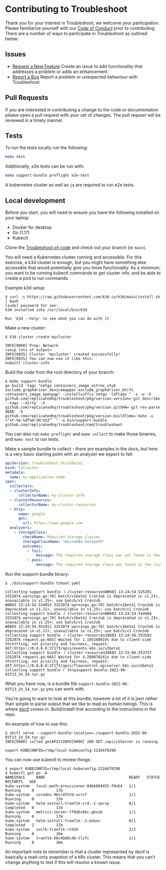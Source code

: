 # Contributing to Troubleshoot

Thank you for your interest in Troubleshoot, we welcome your participation. Please familiarize yourself with our [Code of Conduct](https://github.com/replicatedhq/troubleshoot/blob/master/CODE_OF_CONDUCT.md) prior to contributing. There are a number of ways to participate in Troubleshoot as outlined below:

## Issues
- [Request a New Feature](https://github.com/replicatedhq/troubleshoot/issues/new?assignees=&labels=feature&template=feature_enhancement.md) Create an issue to add functionality that addresses a problem or adds an enhancement.
- [Report a Bug](https://github.com/replicatedhq/troubleshoot/issues/new?assignees=&labels=bug&template=bug_report.md) Report a problem or unexpected behaviour with Troubleshoot.

## Pull Requests

If you are interested in contributing a change to the code or documentation please open a pull request with your set of changes. The pull request will be reviewed in a timely manner.

## Tests

To run the tests locally run the following:

```bash
make test
```

Additionally, e2e tests can be run with:

```bash
make support-bundle preflight e2e-test
```

A kubernetes cluster as well as `jq` are required to run e2e tests.

## Local development

Before you start, you will need to ensure you have the following installed on your laptop:

* Docker for desktop
* Go (1.17)
* Kubectl

Clone the [Troubleshoot.sh code](https://github.com/replicatedhq/troubleshoot)
and check out your branch (or `main`).

You will need a Kubernetes cluster running and accessible.  For this exercise, a k3d cluster is enough, but you might have something else accessible that would potentially give you more functionality.  As a minimum, you want to be running kubectl commands to get cluster info, and be able to create a pod to run commands.

Example k3d setup:

```
$ curl -s https://raw.githubusercontent.com/k3d-io/k3d/main/install.sh | bash
[sudo] password for xav:
k3d installed into /usr/local/bin/k3d

Run 'k3d --help' to see what you can do with it
```

Make a new cluster:

```
$ k3d cluster create mycluster

INFO[0000] Prep: Network
<snip lots of output>
INFO[0035] Cluster 'mycluster' created successfully!
INFO[0035] You can now use it like this:
kubectl cluster-info
```

Build the code from the root directory of your branch:

```
$ make support-bundle
go build -tags "netgo containers_image_ostree_stub exclude_graphdriver_devicemapper exclude_graphdriver_btrfs containers_image_openpgp" -installsuffix netgo -ldflags " -s -w -X github.com/replicatedhq/troubleshoot/pkg/version.version=`git describe --tags --dirty` -X github.com/replicatedhq/troubleshoot/pkg/version.gitSHA=`git rev-parse HEAD` -X github.com/replicatedhq/troubleshoot/pkg/version.buildTime=`date -u +"%Y-%m-%dT%H:%M:%SZ"` " -o bin/support-bundle github.com/replicatedhq/troubleshoot/cmd/troubleshoot
```

You can also run `make preflight` and `make collect` to make those binaries, and `make test` to run tests.

Make a sample bundle to collect - there are examples in the docs, but here is a very basic starting point with an analyzer we expect to fail:

```yaml
apiVersion: troubleshoot.sh/v1beta2
kind: Collector
metadata:
  name: my-application-name
spec:
  collectors:
  - clusterInfo:
      collectorName: my-cluster-info
  - clusterResources:
      collectorName: my-cluster-resources
  - http:
      name: google
      get:
        url: https://www.google.com
  analyzers:
    - storageClass:
        checkName: Required storage classes
        storageClassName: "microk8s-hostpath"
        outcomes:
          - fail:
              message: The required storage class was not found in the cluster.
          - pass:
              message: The required storage class was found in the cluster.
```

Run the support-bundle binary:

```
$ ./bin/support-bundle tshoot.yaml

Collecting support bundle ⠸ cluster-resourcesW0603 13:24:54.525201 3252874 warnings.go:70] batch/v1beta1 CronJob is deprecated in v1.21+, unavailable in v1.25+; use batch/v1 CronJob
W0603 13:24:54.534853 3252874 warnings.go:70] batch/v1beta1 CronJob is deprecated in v1.21+, unavailable in v1.25+; use batch/v1 CronJob
Collecting support bundle ⠼ cluster-resourcesW0603 13:24:54.544404 3252874 warnings.go:70] batch/v1beta1 CronJob is deprecated in v1.21+, unavailable in v1.25+; use batch/v1 CronJob
W0603 13:24:54.551911 3252874 warnings.go:70] batch/v1beta1 CronJob is deprecated in v1.21+, unavailable in v1.25+; use batch/v1 CronJob
Collecting support bundle ⠼ cluster-resourcesI0603 13:24:56.553583 3252874 request.go:665] Waited for 1.195168019s due to client-side throttling, not priority and fairness, request: GET:https://0.0.0.0:37173/apis/events.k8s.io/v1beta1
Collecting support bundle ⠸ cluster-resourcesI0603 13:25:06.553757 3252874 request.go:665] Waited for 4.288870241s due to client-side throttling, not priority and fairness, request: GET:https://0.0.0.0:37173/apis/flowcontrol.apiserver.k8s.io/v1beta1
Collecting support bundle ⠏ httpsupport-bundle-2022-06-03T13_24_54.tar.gz
```

What you have now, is a bundle file `support-bundle-2022-06-03T13_24_54.tar.gz` you can work with.

You’re going to want to look at this bundle, however a lot of it is json rather than simple to parse output that we like to read as human beings.  This is where [sbctl](https://github.com/replicatedhq/sbctl/releases) comes in.  Build/install that according to the instructions in the repo.

An example of how to use this:

```
$ sbctl serve --support-bundle-location=./support-bundle-2022-06-03T13_24_54.tar.gz
INFO[0000] called getAPIV1INFO[0000] 200 GET /api/v1Server is running

export KUBECONFIG=/tmp/local-kubeconfig-2216478198
```

You can now use kubectl to review things:

```
$ export KUBECONFIG=/tmp/local-kubeconfig-2216478198
$ kubectl get po -A
NAMESPACE     NAME                                      READY   STATUS      RESTARTS   AGE
kube-system   local-path-provisioner-84bb864455-f9n54   1/1     Running     0          17m
kube-system   coredns-96cc4f57d-svrsf                   1/1     Running     0          17m
kube-system   helm-install-traefik-crd--1-zprvp         0/1     Completed   0          17m
kube-system   metrics-server-ff9dbcb6c-gbxzm            1/1     Running     0          17m
kube-system   helm-install-traefik--1-m2wxv             0/1     Completed   2          17m
kube-system   svclb-traefik-rtd2m                       2/2     Running     0          16m
kube-system   traefik-56c4b88c4b-tlsfc                  1/1     Running     0          16m
```

An important note to remember is that a cluster represented by sbctl is basically a read-only snapshot of a k8s cluster. This means that you can’t change anything to test if this will resolve a known issue.

